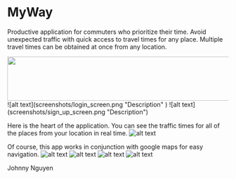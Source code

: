 # MyWay

Productive application for commuters who prioritize their time.
Avoid unexpected traffic with quick access to travel times for any place.
Multiple travel times can be obtained at once from any location.


<img src=screenshots/login_screen.png width=600 height=100 />
![alt text](screenshots/login_screen.png "Description" )
![alt text](screenshots/sign_up_screen.png "Description")

Here is the heart of the application. You can see the traffic times for all of the places from your location in real time.
![alt text](screenshots/locations_screen.png "Description")

Of course, this app works in conjunction with google maps for easy navigation.
![alt text](screenshots/google_maps.png "Description")
![alt text](screenshots/add_location_screen.png "Description")
![alt text](screenshots/autosearch_place.png "Description")
![alt text](screenshots/locations_screen.png "Description")

Johnny Nguyen

